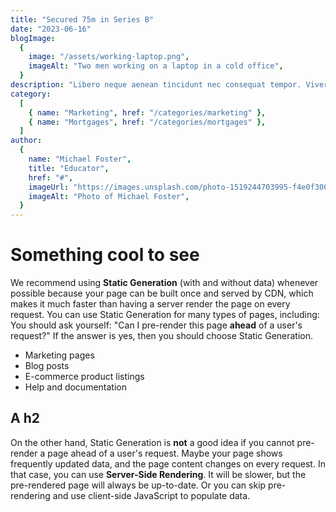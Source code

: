 ```yaml
---
title: "Secured 75m in Series B"
date: "2023-06-16"
blogImage:
  {
    image: "/assets/working-laptop.png",
    imageAlt: "Two men working on a laptop in a cold office",
  }
description: "Libero neque aenean tincidunt nec consequat tempor. Viverra odio id velit adipiscing id. Nisi vestibulum orci eget bibendum dictum. Velit viverra posuere vulputate volutpat nunc. Nunc netus sit faucibus."
category:
  [
    { name: "Marketing", href: "/categories/marketing" },
    { name: "Mortgages", href: "/categories/mortgages" },
  ]
author:
  {
    name: "Michael Foster",
    title: "Educator",
    href: "#",
    imageUrl: "https://images.unsplash.com/photo-1519244703995-f4e0f30006d5?ixlib=rb-1.2.1&ixid=eyJhcHBfaWQiOjEyMDd9&auto=format&fit=facearea&facepad=2&w=256&h=256&q=80",
    imageAlt: "Photo of Michael Foster",
  }
---
```


# Something cool to see

We recommend using **Static Generation** (with and without data) whenever possible because your page can be built once and served by CDN, which makes it much faster than having a server render the page on every request. You can use Static Generation for many types of pages, including: You should ask yourself: "Can I pre-render this page **ahead** of a user's request?" If the answer is yes, then you should choose Static Generation.

- Marketing pages
- Blog posts
- E-commerce product listings
- Help and documentation

## A h2

On the other hand, Static Generation is **not** a good idea if you cannot pre-render a page ahead of a user's request. Maybe your page shows frequently updated data, and the page content changes on every request. In that case, you can use **Server-Side Rendering**. It will be slower, but the pre-rendered page will always be up-to-date. Or you can skip pre-rendering and use client-side JavaScript to populate data.
